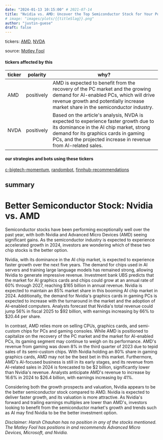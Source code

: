 ```yaml
---
date: "2024-01-13 10:15:00" # 2021-07-14
title: "Nvidia vs. AMD: Uncover the Top Semiconductor Stock for Your Portfolio"
# image: "images/plots/{{titleSlag}}.png"
author: "justin-guese"
draft: false
---
```

tickers: <a href='https://finance.yahoo.com/quote/AMD' target='_blank'>AMD</a>, <a href='https://finance.yahoo.com/quote/NVDA' target='_blank'>NVDA</a> 

source: <a href='https://www.fool.com/investing/2024/01/13/better-semiconductor-stock-nvidia-vs-amd/' target='_blank'>Motley Fool</a>

#### tickers affected by this

| ticker | polarity | why? |
|------------|------------|------------|
| AMD | positively | AMD is expected to benefit from the recovery of the PC market and the growing demand for AI-enabled PCs, which will drive revenue growth and potentially increase market share in the semiconductor industry. |
| NVDA | positively | Based on the article's analysis, NVDA is expected to experience faster growth due to its dominance in the AI chip market, strong demand for its graphics cards in gaming PCs, and the projected increase in revenue from AI-related sales. |



#### our strategies and bots using these tickers

[c-bigtech-momentum](/strategies/c-bigtech-momentum), [randombot](/strategies/randombot), [finnhub-recommendations](/strategies/finnhub-recommendations)

## summary

# Better Semiconductor Stock: Nvidia vs. AMD

Semiconductor stocks have been performing exceptionally well over the past year, with both Nvidia and Advanced Micro Devices (AMD) seeing significant gains. As the semiconductor industry is expected to experience accelerated growth in 2024, investors are wondering which of these two chip stocks is the better option. 

Nvidia, with its dominance in the AI chip market, is expected to experience faster growth over the next five years. The demand for chips used in AI servers and training large language models has remained strong, allowing Nvidia to generate impressive revenue. Investment bank UBS predicts that the market for AI graphics cards and chips could grow at an annual rate of 60% through 2027, reaching $165 billion in annual revenue. Nvidia is expected to maintain an 85% market share in this booming AI chip market in 2024. Additionally, the demand for Nvidia's graphics cards in gaming PCs is expected to increase with the turnaround in the market and the adoption of AI-enabled computers. Analysts forecast that Nvidia's total revenue could jump 56% in fiscal 2025 to $92 billion, with earnings increasing by 66% to $20.44 per share. 

In contrast, AMD relies more on selling CPUs, graphics cards, and semi-custom chips for PCs and gaming consoles. While AMD is positioned to capitalize on the recovery of the PC market and the market for AI-enabled PCs, its gaming segment may continue to weigh on its performance. AMD's revenue from gaming was down 8% in the third quarter of 2023 due to tepid sales of its semi-custom chips. With Nvidia holding an 80% share in gaming graphics cards, AMD may not be the best bet in this market. Furthermore, AMD's AI-focused business is still in its early stages, and its revenue from AI-related sales in 2024 is forecasted to be $2 billion, significantly lower than Nvidia's revenue. Analysts anticipate AMD's revenue to increase by 16.6% in 2024 to $26.4 billion, with earnings increasing by 41%.

Considering both the growth prospects and valuation, Nvidia appears to be the better semiconductor stock compared to AMD. Nvidia is expected to deliver faster growth, and its valuation is more attractive. As Nvidia's forward and trailing earnings multiples are lower than AMD's, investors looking to benefit from the semiconductor market's growth and trends such as AI may find Nvidia to be the better investment option.

*Disclaimer: Harsh Chauhan has no position in any of the stocks mentioned. The Motley Fool has positions in and recommends Advanced Micro Devices, Microsoft, and Nvidia.*